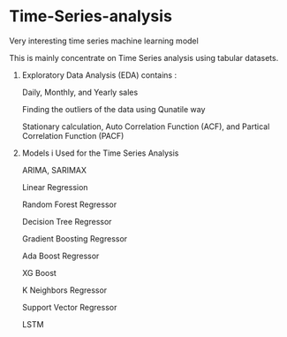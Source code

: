 # Time-Series-analysis
Very interesting time series machine learning model

This is mainly concentrate on Time Series analysis using tabular datasets.
1. Exploratory Data Analysis (EDA) contains :
    
    Daily, Monthly, and Yearly sales
    
    Finding the outliers of the data using Qunatile way
      
    Stationary calculation, Auto Correlation Function (ACF), and Partical Correlation Function (PACF)
    
 2. Models i Used for the Time Series Analysis
 
    ARIMA,
    SARIMAX
    
    Linear Regression
    
    Random Forest Regressor
    
    Decision Tree Regressor
    
    Gradient Boosting Regressor
    
    Ada Boost Regressor
    
    XG Boost
    
    K Neighbors Regressor
    
    Support Vector Regressor
    
    LSTM
    
    
    
    
    
    
